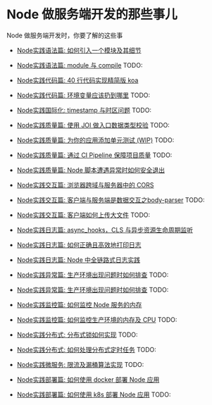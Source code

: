 # Node 做服务端开发的那些事儿

Node 做服务端开发时，你要了解的这些事

+ [Node实践语法篇: 如何引入一个模块及其细节](./require.md)
+ [Node实践语法篇: module 与 compile]() TODO:

+ [Node实践代码篇: 40 行代码实现精简版 koa](./koa.md)
+ [Node实践代码篇: 环境变量应该扔到哪里](./env.md) TODO:

+ [Node实践国际化: timestamp 与时区问题](./env.md) TODO:

+ [Node实践质量篇: 使用 JOI 做入口数据类型校验](./env.md) TODO:
+ [Node实践质量篇: 为你的应用添加单元测试 (WIP)](./test.md) TODO:
+ [Node实践质量篇: 通过 CI Pipeline 保障项目质量](./test.md) TODO:
+ [Node实践质量篇: Node 脚本遭遇异常时如何安全退出](./exit-code.md)

+ [Node实践交互篇: 浏览器跨域与服务器中的 CORS](./cors.md)
+ [Node实践交互篇: 客户端与服务端是数据交互之body-parser](./body.md) TODO:
+ [Node实践交互篇: 客户端如何上传大文件](./body.md) TODO:

+ [Node实践日志篇: async_hooks，CLS 与异步资源生命周期监听](./cls.md)
+ [Node实践日志篇: 如何正确且高效地打印日志](./log.md)
+ [Node实践日志篇: Node 中全链路式日志实践](./log-request-id.md)

+ [Node实践异常篇: 生产环境出现问题时如何排查](./mem.md) TODO:
+ [Node实践异常篇: 生产环境出现问题时如何排查](./mem.md) TODO:

+ [Node实践监控篇: 如何监控 Node 服务的内存](./mem.md)
+ [Node实践监控篇: 如何监控生产环境的内存及 CPU](./mem.md) TODO:

+ [Node实践分布式: 分布式锁如何实现](./mem.md) TODO:
+ [Node实践分布式: 如何处理分布式定时任务](./mem.md) TODO:

+ [Node实践微服务: 限流及漏桶算法实现](./rate-limit.md) TODO:

+ [Node实践部署篇: 如何使用 docker 部署 Node 应用](./docker.md)
+ [Node实践部署篇: 如何使用 k8s 部署 Node 应用](./body.md) TODO:
